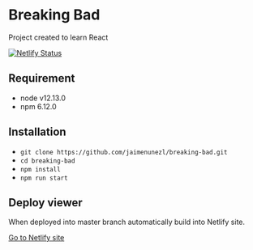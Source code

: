 # Breaking Bad

Project created to learn React

[![Netlify Status](https://api.netlify.com/api/v1/badges/048e920c-d766-4dc4-88c6-e27b37ef200e/deploy-status)](https://app.netlify.com/sites/breaking-bad-jaimenunezl/deploys)

## Requirement

- node v12.13.0
- npm 6.12.0

## Installation

- `git clone https://github.com/jaimenunezl/breaking-bad.git`
- `cd breaking-bad`
- `npm install`
- `npm run start`

## Deploy viewer

When deployed into master branch automatically build into Netlify site.

[Go to Netlify site](https://breaking-bad-jaimenunezl.netlify.com "Breaking Bad")
